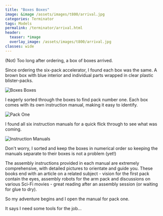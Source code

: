 ```yaml
---
title: "Boxes Boxes"
image: &image /assets/images/t800/arrival.jpg
categories: Terminator
tags: Models
permalink: /terminator/arrival.html
header:
  teaser: *image
  overlay_image: /assets/images/t800/arrival.jpg
classes: wide
---
```

(Not) Too long after ordering, a box of boxes arrived.

Since ordering the six-pack accelerator, I found each box was the same. A brown box with blue interior and individual parts wrapped in clear plastic blister-packs.

![Boxes Boxes](/assets/images/t800/arrival.jpg)

I eagerly sorted through the boxes to find pack number one.  Each box comes with its own instruction manual, making it easy to identify.

![Pack One](/assets/images/t800/pack-1-book.jpg)

I found all six instruction manuals for a quick flick through to see what was coming.

![Instruction Manuals](/assets/images/t800/six-packs.jpg)

Don't worry, I sorted and keep the boxes in numerical order so keeping the manuals separate to their boxes is not a problem (yet!)

The assembly instructions provided in each manual are extremely comprehensive, with detailed pictures to orientate and guide you. These books end with an article on a related subject - vision for the first pack contain the eyes, assembly robots for the arm pack and discussions on various Sci-Fi movies - great reading after an assembly session (or waiting for glue to dry).

So my adventure begins and I open the manual for pack one.

It says I need some tools for the job...
